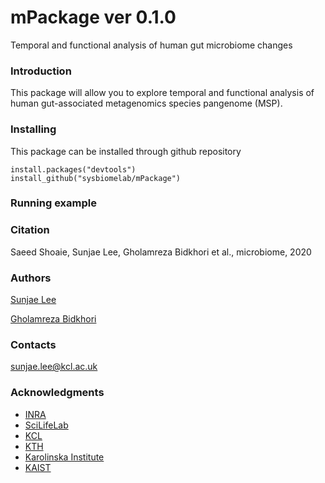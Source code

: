 # mPackage ver 0.1.0

Temporal and functional analysis of human gut microbiome changes




### Introduction

This package will allow you to explore temporal and functional analysis of human gut-associated metagenomics species pangenome (MSP).



### Installing

This package can be installed through github repository

```
install.packages("devtools")
install_github("sysbiomelab/mPackage")
```
 
### Running example
### Citation

Saeed Shoaie, Sunjae Lee, Gholamreza Bidkhori et al., microbiome, 2020

### Authors

[Sunjae Lee](https://github.com/SunjaeLee)

[Gholamreza Bidkhori](https://scholar.google.com/citations?user=LrCrMp0AAAAJ&hl=en)

### Contacts
sunjae.lee@kcl.ac.uk
 
### Acknowledgments

*  [INRA](http://www.mgps.eu/index.php?id=accueil)
*  [SciLifeLab](https://www.scilifelab.se/)
*  [KCL](https://www.sysbiomelab.com/)
*  [KTH](https://www.kth.se/en)
*  [Karolinska Institute](https://ki.se/en)
*  [KAIST](https://www.kaist.ac.kr/en/)



